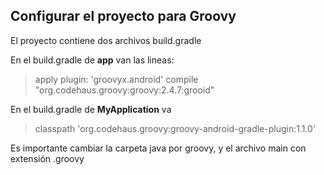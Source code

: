 ## Configurar el proyecto para Groovy

El proyecto contiene dos archivos build.gradle

En el build.gradle de **app** van las lineas:

> apply plugin: 'groovyx.android'
> compile "org.codehaus.groovy:groovy:2.4.7:grooid"

En el build.gradle de **MyApplication** va

> classpath 'org.codehaus.groovy:groovy-android-gradle-plugin:1.1.0'

Es importante cambiar la carpeta java por groovy, y el archivo main con extensión .groovy


